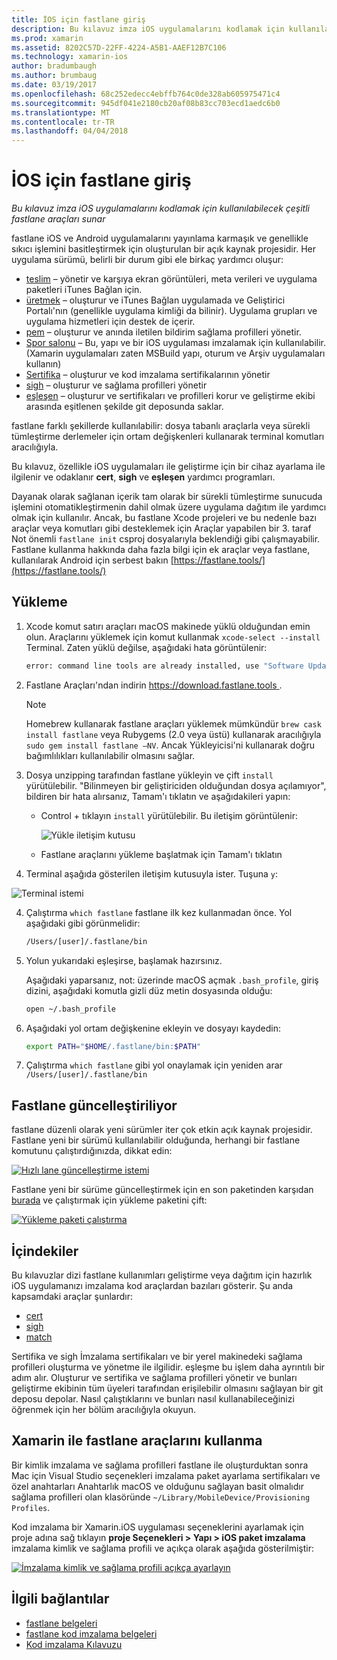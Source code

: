 ```yaml
---
title: İOS için fastlane giriş
description: Bu kılavuz imza iOS uygulamalarını kodlamak için kullanılabilecek çeşitli fastlane araçları sunar
ms.prod: xamarin
ms.assetid: 8202C57D-22FF-4224-A5B1-AAEF12B7C106
ms.technology: xamarin-ios
author: bradumbaugh
ms.author: brumbaug
ms.date: 03/19/2017
ms.openlocfilehash: 68c252edecc4ebffb764c0de328ab605975471c4
ms.sourcegitcommit: 945df041e2180cb20af08b83cc703ecd1aedc6b0
ms.translationtype: MT
ms.contentlocale: tr-TR
ms.lasthandoff: 04/04/2018
---
```

# <a name="introduction-to-fastlane-for-ios"></a>İOS için fastlane giriş

_Bu kılavuz imza iOS uygulamalarını kodlamak için kullanılabilecek çeşitli fastlane araçları sunar_

fastlane iOS ve Android uygulamalarını yayınlama karmaşık ve genellikle sıkıcı işlemini basitleştirmek için oluşturulan bir açık kaynak projesidir. Her uygulama sürümü, belirli bir durum gibi ele birkaç yardımcı oluşur:

- [teslim](https://github.com/fastlane/fastlane/tree/master/deliver#readme) – yönetir ve karşıya ekran görüntüleri, meta verileri ve uygulama paketleri iTunes Bağlan için.
- [üretmek](https://github.com/fastlane/fastlane/tree/master/produce#readme) – oluşturur ve iTunes Bağlan uygulamada ve Geliştirici Portalı'nın (genellikle uygulama kimliği da bilinir). Uygulama grupları ve uygulama hizmetleri için destek de içerir.
- [pem](https://github.com/fastlane/fastlane/tree/master/pem#readme) – oluşturur ve anında iletilen bildirim sağlama profilleri yönetir.
- [Spor salonu](https://github.com/fastlane/fastlane/tree/master/gym#readme) – Bu, yapı ve bir iOS uygulaması imzalamak için kullanılabilir. (Xamarin uygulamaları zaten MSBuild yapı, oturum ve Arşiv uygulamaları kullanın)
- [Sertifika](https://github.com/fastlane/fastlane/tree/master/cert#readme) – oluşturur ve kod imzalama sertifikalarının yönetir 
- [sigh](https://github.com/fastlane/fastlane/tree/master/sigh#readme) – oluşturur ve sağlama profilleri yönetir
- [eşleşen](https://github.com/fastlane/fastlane/tree/master/match#readme) – oluşturur ve sertifikaları ve profilleri korur ve geliştirme ekibi arasında eşitlenen şekilde git deposunda saklar.

fastlane farklı şekillerde kullanılabilir: dosya tabanlı araçlarla veya sürekli tümleştirme derlemeler için ortam değişkenleri kullanarak terminal komutları aracılığıyla. 

Bu kılavuz, özellikle iOS uygulamaları ile geliştirme için bir cihaz ayarlama ile ilgilenir ve odaklanır **cert**, **sigh** ve **eşleşen** yardımcı programları. 

Dayanak olarak sağlanan içerik tam olarak bir sürekli tümleştirme sunucuda işlemini otomatikleştirmenin dahil olmak üzere uygulama dağıtım ile yardımcı olmak için kullanılır. Ancak, bu fastlane Xcode projeleri ve bu nedenle bazı araçlar veya komutları gibi desteklemek için Araçlar yapabilen bir 3. taraf Not önemli `fastlane init` csproj dosyalarıyla beklendiği gibi çalışmayabilir. Fastlane kullanma hakkında daha fazla bilgi için ek araçlar veya fastlane, kullanılarak Android için serbest bakın [https://fastlane.tools/](https://fastlane.tools/)

<a name="Installation" />

## <a name="installation"></a>Yükleme

1. Xcode komut satırı araçları macOS makinede yüklü olduğundan emin olun. Araçlarını yüklemek için komut kullanmak `xcode-select --install` Terminal. Zaten yüklü değilse, aşağıdaki hata görüntülenir:

    ```bash
    error: command line tools are already installed, use "Software Update" to install updates
    ```

2. Fastlane Araçları'ndan indirin [ https://download.fastlane.tools ](https://download.fastlane.tools). 

    > [!NOTE]
    > Homebrew kullanarak fastlane araçları yüklemek mümkündür `brew cask install fastlane` veya Rubygems (2.0 veya üstü) kullanarak aracılığıyla `sudo gem install fastlane –NV`. Ancak Yükleyicisi'ni kullanarak doğru bağımlılıkları kullanılabilir olmasını sağlar. 

3. Dosya unzipping tarafından fastlane yükleyin ve çift `install` yürütülebilir. "Bilinmeyen bir geliştiriciden olduğundan dosya açılamıyor", bildiren bir hata alırsanız, Tamam'ı tıklatın ve aşağıdakileri yapın:
    - Control + tıklayın `install` yürütülebilir. Bu iletişim görüntülenir:

      ![](images/fastlane-image12.png "Yükle iletişim kutusu")
    
    - Fastlane araçlarını yükleme başlatmak için Tamam'ı tıklatın

4. Terminal aşağıda gösterilen iletişim kutusuyla ister. Tuşuna `y`:

  ![](images/fastlane-image13.png "Terminal istemi")
 
4. Çalıştırma `which fastlane` fastlane ilk kez kullanmadan önce. Yol aşağıdaki gibi görünmelidir: 

    ```bash
    /Users/[user]/.fastlane/bin
    ```

5. Yolun yukarıdaki eşleşirse, başlamak hazırsınız.

     Aşağıdaki yaparsanız, not: üzerinde macOS açmak `.bash_profile`, giriş dizini, aşağıdaki komutla gizli düz metin dosyasında olduğu:

    ```bash
    open ~/.bash_profile
    ```

6. Aşağıdaki yol ortam değişkenine ekleyin ve dosyayı kaydedin: 

    ```bash
    export PATH="$HOME/.fastlane/bin:$PATH"
    ```

7.  Çalıştırma `which fastlane` gibi yol onaylamak için yeniden arar `/Users/[user]/.fastlane/bin`


## <a name="updating-fastlane"></a>Fastlane güncelleştiriliyor

fastlane düzenli olarak yeni sürümler iter çok etkin açık kaynak projesidir. Fastlane yeni bir sürümü kullanılabilir olduğunda, herhangi bir fastlane komutunu çalıştırdığınızda, dikkat edin:

[![](images/fastlane-image0.png "Hızlı lane güncelleştirme istemi")](images/fastlane-image0.png#lightbox)


Fastlane yeni bir sürüme güncelleştirmek için en son paketinden karşıdan [burada](https://download.fastlane.tools) ve çalıştırmak için yükleme paketini çift:

[![](images/fastlane-image0a.png "Yükleme paketi çalıştırma")](images/fastlane-image0a.png#lightbox)


## <a name="contents"></a>İçindekiler

Bu kılavuzlar dizi fastlane kullanımları geliştirme veya dağıtım için hazırlık iOS uygulamanızı imzalama kod araçlardan bazıları gösterir. Şu anda kapsamdaki araçlar şunlardır:

- [cert](~/ios/deploy-test/provisioning/fastlane/cert.md)
- [sigh](~/ios/deploy-test/provisioning/fastlane/sigh.md)
- [match](~/ios/deploy-test/provisioning/fastlane/match.md)

Sertifika ve sigh İmzalama sertifikaları ve bir yerel makinedeki sağlama profilleri oluşturma ve yönetme ile ilgilidir. eşleşme bu işlem daha ayrıntılı bir adım alır. Oluşturur ve sertifika ve sağlama profilleri yönetir ve bunları geliştirme ekibinin tüm üyeleri tarafından erişilebilir olmasını sağlayan bir git deposu depolar. Nasıl çalıştıklarını ve bunları nasıl kullanabileceğinizi öğrenmek için her bölüm aracılığıyla okuyun.

## <a name="using-fastlane-tools-with-xamarin"></a>Xamarin ile fastlane araçlarını kullanma

Bir kimlik imzalama ve sağlama profilleri fastlane ile oluşturduktan sonra Mac için Visual Studio seçenekleri imzalama paket ayarlama sertifikaları ve özel anahtarları Anahtarlık macOS ve olduğunu sağlayan basit olmalıdır sağlama profilleri olan klasöründe `~/Library/MobileDevice/Provisioning Profiles`.

Kod imzalama bir Xamarin.iOS uygulaması seçeneklerini ayarlamak için proje adına sağ tıklayın **proje Seçenekleri > Yapı > iOS paket imzalama** imzalama kimlik ve sağlama profili ve açıkça olarak aşağıda gösterilmiştir:

[![](images/fastlane-image11.png "İmzalama kimlik ve sağlama profili açıkça ayarlayın")](images/fastlane-image11.png#lightbox)

## <a name="related-links"></a>İlgili bağlantılar

- [fastlane belgeleri](https://fastlane.tools/)
- [fastlane kod imzalama belgeleri](https://docs.fastlane.tools/codesigning/getting-started/)
- [Kod imzalama Kılavuzu](https://codesigning.guide/)
